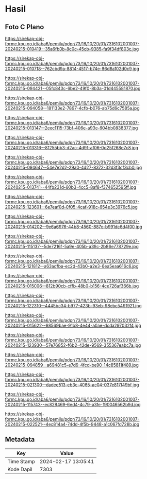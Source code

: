 # Hasil

## Foto C Plano

https://sirekap-obj-formc.kpu.go.id/aba6/pemilu/pdpr/73/16/10/20/01/7316102001007-20240215-010419--35a6fb0b-8c0c-45cb-9385-fa9f34df803c.jpg

https://sirekap-obj-formc.kpu.go.id/aba6/pemilu/pdpr/73/16/10/20/01/7316102001007-20240215-010718--762cbd9a-8814-4517-b74e-86d8a102d0c9.jpg

https://sirekap-obj-formc.kpu.go.id/aba6/pemilu/pdpr/73/16/10/20/01/7316102001007-20240215-094421--05fc843c-6be2-49f0-8b3a-01d445581870.jpg

https://sirekap-obj-formc.kpu.go.id/aba6/pemilu/pdpr/73/16/10/20/01/7316102001007-20240215-094058--181133e2-7897-4cfb-b076-ab75d6c7585a.jpg

https://sirekap-obj-formc.kpu.go.id/aba6/pemilu/pdpr/73/16/10/20/01/7316102001007-20240215-013147--2eec1115-73bf-406e-a93e-604bb0838377.jpg

https://sirekap-obj-formc.kpu.go.id/aba6/pemilu/pdpr/73/16/10/20/01/7316102001007-20240215-013316--81255bb3-d2ac-4d9f-af06-0d25f268e7c8.jpg

https://sirekap-obj-formc.kpu.go.id/aba6/pemilu/pdpr/73/16/10/20/01/7316102001007-20240215-094647--54e7e2d2-29a0-4d27-8372-32d3f3cf3cb0.jpg

https://sirekap-obj-formc.kpu.go.id/aba6/pemilu/pdpr/73/16/10/20/01/7316102001007-20240215-013741--44fb231d-60b3-4cc5-8af8-f374652595ff.jpg

https://sirekap-obj-formc.kpu.go.id/aba6/pemilu/pdpr/73/16/10/20/01/7316102001007-20240215-123601--6e7eaf0d-0f05-4caf-918c-654e3c3976c5.jpg

https://sirekap-obj-formc.kpu.go.id/aba6/pemilu/pdpr/73/16/10/20/01/7316102001007-20240215-014202--9e6a6976-44b8-4560-887c-b991dc6d4f00.jpg

https://sirekap-obj-formc.kpu.go.id/aba6/pemilu/pdpr/73/16/10/20/01/7316102001007-20240215-115137--5de72161-5a9e-405b-a39c-2b86e778729e.jpg

https://sirekap-obj-formc.kpu.go.id/aba6/pemilu/pdpr/73/16/10/20/01/7316102001007-20240215-121812--a63adfba-ec2d-43b0-a2e3-6ea5eaa616c6.jpg

https://sirekap-obj-formc.kpu.go.id/aba6/pemilu/pdpr/73/16/10/20/01/7316102001007-20240215-015006--812b90cb-cffb-48b0-b156-4ce726af366b.jpg

https://sirekap-obj-formc.kpu.go.id/aba6/pemilu/pdpr/73/16/10/20/01/7316102001007-20240215-122310--4445bc34-b977-423b-93eb-98ebc5491921.jpg

https://sirekap-obj-formc.kpu.go.id/aba6/pemilu/pdpr/73/16/10/20/01/7316102001007-20240215-015622--98569bae-91b8-4e44-a0ae-dcda297032f4.jpg

https://sirekap-obj-formc.kpu.go.id/aba6/pemilu/pdpr/73/16/10/20/01/7316102001007-20240215-123930--57e76852-f6b2-42de-9569-355367eabc7a.jpg

https://sirekap-obj-formc.kpu.go.id/aba6/pemilu/pdpr/73/16/10/20/01/7316102001007-20240215-094859--a69481c5-e7d9-4fcd-be90-14c85811f489.jpg

https://sirekap-obj-formc.kpu.go.id/aba6/pemilu/pdpr/73/16/10/20/01/7316102001007-20240215-021300--dadee513-eb3c-4065-ac04-037e817f49bf.jpg

https://sirekap-obj-formc.kpu.go.id/aba6/pemilu/pdpr/73/16/10/20/01/7316102001007-20240215-115743--ec828469-6ed4-4c79-a3fe-f90046562b9d.jpg

https://sirekap-obj-formc.kpu.go.id/aba6/pemilu/pdpr/73/16/10/20/01/7316102001007-20240215-022521--4ec814a4-74dd-4f5b-9448-a1c067fd728b.jpg


## Metadata

| Key        | Value               |
| ---------- | ------------------- |
| Time Stamp | 2024-02-17 13:05:41 |
| Kode Dapil | 7303                |



